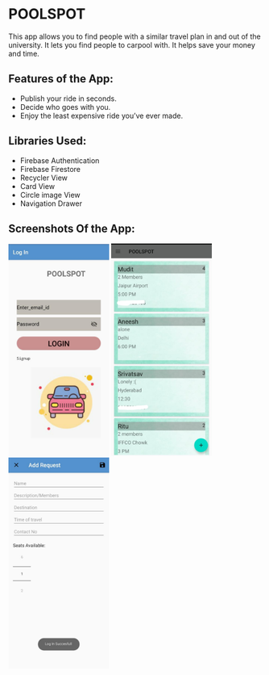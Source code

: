 # POOLSPOT
This app allows you to find people with a similar travel plan in and out of the university. It lets you find people to carpool with. It helps save your money and time.

## Features of the App:
* Publish your ride in seconds. <br>
* Decide who goes with you. <br>
* Enjoy the least expensive ride you’ve ever made. <br>

## Libraries Used:

-   Firebase Authentication
-   Firebase Firestore
-   Recycler View
-   Card View
-   Circle image View
-   Navigation Drawer

## Screenshots Of the App:
<img src="images/image1.jpeg" alt="drawing" width="200"/> <img src="images/image2.jpeg" alt="drawing" width="200"/> <img src="images/image3.jpeg" alt="drawing" width="200"/>
